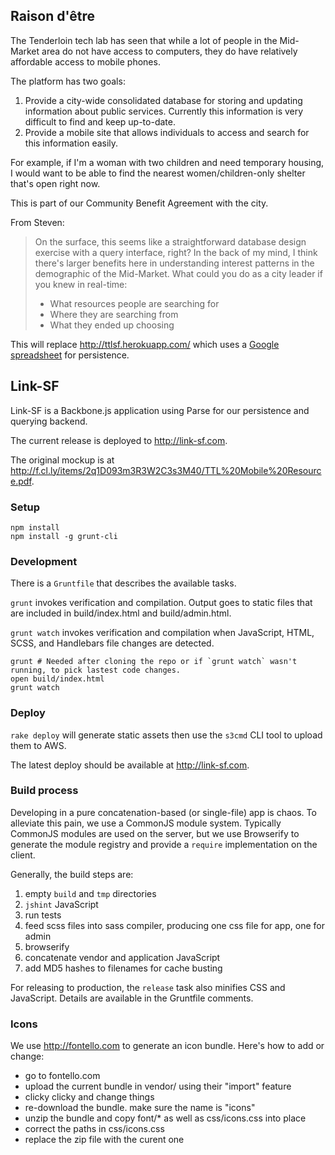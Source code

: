 ## Raison d'être

The Tenderloin tech lab has seen that while a lot of people in the Mid-Market area do not have access to computers, they do have relatively affordable access to mobile phones.

The platform has two goals:

1. Provide a city-wide consolidated database for storing and updating information about public services. Currently this information is very difficult to find and keep up-to-date.
1. Provide a mobile site that allows individuals to access and search for this information easily.

For example, if I'm a woman with two children and need temporary housing, I would want to be able to find the nearest women/children-only shelter that's open right now.

This is part of our Community Benefit Agreement with the city.

From Steven:
> On the surface, this seems like a straightforward database design exercise with a query interface, right? In the back of my mind, I think there's larger benefits here in understanding interest patterns in the demographic of the Mid-Market. What could you do as a city leader if you knew in real-time:
>
>- What resources people are searching for
>- Where they are searching from
>- What they ended up choosing

This will replace http://ttlsf.herokuapp.com/ which uses a [Google spreadsheet](https://docs.google.com/spreadsheet/ccc?key=0AkkJeKqc-HDpdE5INXRRYVdMVmd5ay15dm5LZEdPLWc#gid=0) for persistence.

## Link-SF

Link-SF is a Backbone.js application using Parse for our persistence and querying backend.

The current release is deployed to http://link-sf.com.

The original mockup is at http://f.cl.ly/items/2q1D093m3R3W2C3s3M40/TTL%20Mobile%20Resource.pdf.

### Setup

```
npm install
npm install -g grunt-cli
```

### Development

There is a `Gruntfile` that describes the available tasks.

`grunt` invokes verification and compilation. Output goes to static files that are included in build/index.html and build/admin.html.

`grunt watch` invokes verification and compilation when JavaScript, HTML, SCSS, and Handlebars file changes are detected.

```
grunt # Needed after cloning the repo or if `grunt watch` wasn't running, to pick lastest code changes.
open build/index.html
grunt watch
```

### Deploy

`rake deploy` will generate static assets then use the `s3cmd` CLI tool to upload them to AWS.

The latest deploy should be available at http://link-sf.com.

### Build process

Developing in a pure concatenation-based (or single-file) app is chaos. To alleviate this pain, we use a CommonJS module system. Typically CommonJS modules are used on the server, but we use Browserify to generate the module registry and provide a `require` implementation on the client.

Generally, the build steps are:

1. empty `build` and `tmp` directories
1. `jshint` JavaScript
1. run tests
1. feed scss files into sass compiler, producing one css file for app, one for admin
1. browserify
1. concatenate vendor and application JavaScript
1. add MD5 hashes to filenames for cache busting

For releasing to production, the `release` task also minifies CSS and JavaScript. Details are available in the Gruntfile comments.

### Icons

We use http://fontello.com to generate an icon bundle.  Here's how to add or change:
- go to fontello.com
- upload the current bundle in vendor/ using their "import" feature
- clicky clicky and change things
- re-download the bundle.  make sure the name is "icons"
- unzip the bundle and copy font/* as well as css/icons.css into place
- correct the paths in css/icons.css
- replace the zip file with the curent one
